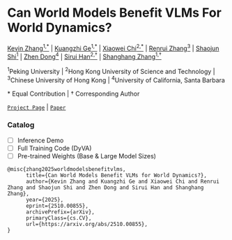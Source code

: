 # Can World Models Benefit VLMs For World Dynamics?

[Kevin Zhang<sup>1,*</sup>](https://github.com/zyzkevin) | [Kuangzhi Ge<sup>1,*</sup>](https://kuangzhige.github.io/) | [Xiaowei Chi<sup>2,*</sup>](https://litwellchi.github.io/) | [Renrui Zhang<sup>3</sup>](https://zrrskywalker.github.io/) | [Shaojun Shi<sup>1</sup>]() | [Zhen Dong<sup>4</sup>]() | [Sirui Han<sup>2,†</sup>](https://siruihan2024.github.io/) | [Shanghang Zhang<sup>1,†</sup>](https://www.shanghangzhang.com/)

<sup>1</sup>Peking University | <sup>2</sup>Hong Kong University of Science and Technology 
| <sup>3</sup>Chinese University of Hong Kong | <sup>4</sup>University of California, Santa Barbara

\* Equal Contribution | † Corresponding Author

[`Project Page`](https://dyva-worldlm.github.io/) | [`Paper`](https://arxiv.org/abs/2510.00855) 

### Catalog

- [ ] Inference Demo
- [ ] Full Training Code (DyVA)
- [ ] Pre-trained Weights (Base & Large Model Sizes)

```
@misc{zhang2025worldmodelsbenefitvlms,
      title={Can World Models Benefit VLMs for World Dynamics?}, 
      author={Kevin Zhang and Kuangzhi Ge and Xiaowei Chi and Renrui Zhang and Shaojun Shi and Zhen Dong and Sirui Han and Shanghang Zhang},
      year={2025},
      eprint={2510.00855},
      archivePrefix={arXiv},
      primaryClass={cs.CV},
      url={https://arxiv.org/abs/2510.00855}, 
}
```
